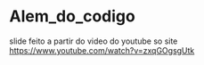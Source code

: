 # Alem_do_codigo
slide feito a partir do video do youtube so site https://www.youtube.com/watch?v=zxqGOgsgUtk

